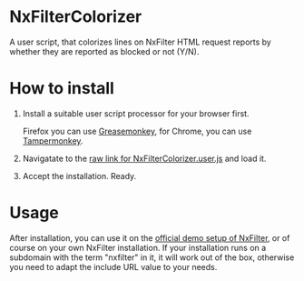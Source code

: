 # NxFilterColorizer
A user script, that colorizes lines on NxFilter HTML request reports by whether they are reported as blocked or not (Y/N).

# How to install
1. Install a suitable user script processor for your browser first. 

   Firefox you can use [Greasemonkey](http://www.greasespot.net/), for Chrome, you can use [Tampermonkey](http://tampermonkey.net/).
1. Navigatate to the [raw link for NxFilterColorizer.user.js](https://github.com/suterma/NxFilterColorizer/raw/master/NxFilterColorizer.user.js) and load it.
1. Accept the installation. Ready.

# Usage
After installation, you can use it on the [official demo setup of NxFilter](http://115.71.232.159/logging,request.jsp), or of course on your own NxFilter installation. If your installation runs on a subdomain with the term "nxfilter" in it, it will work out of the box, otherwise you need to adapt the include URL value to your needs.

